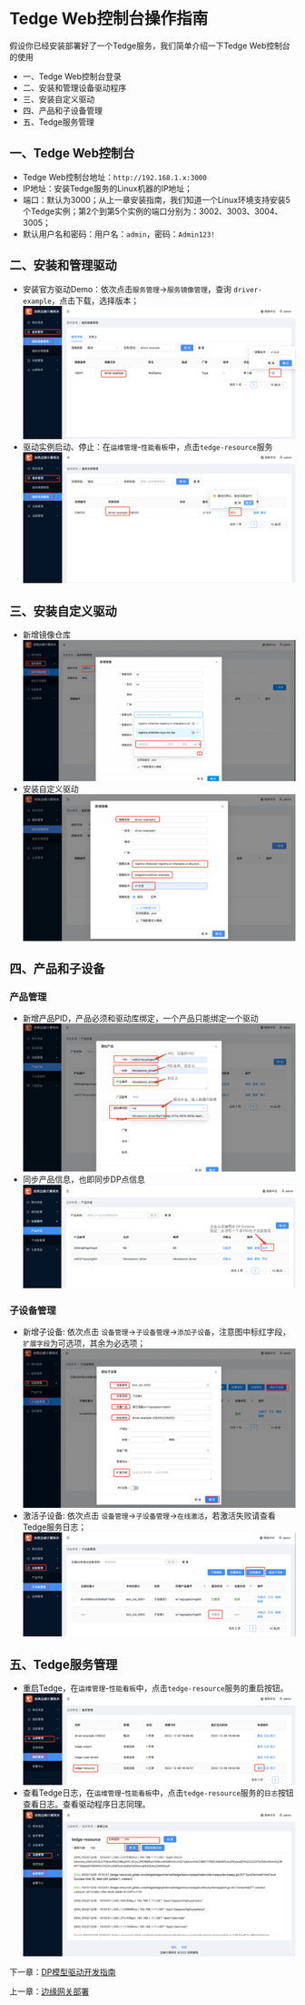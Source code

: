 # Tedge Web控制台操作指南
假设你已经安装部署好了一个Tedge服务，我们简单介绍一下Tedge Web控制台的使用

- 一、Tedge Web控制台登录
- 二、安装和管理设备驱动程序
- 三、安装自定义驱动
- 四、产品和子设备管理
- 五、Tedge服务管理

## 一、Tedge Web控制台
- Tedge Web控制台地址：`http://192.168.1.x:3000`
- IP地址：安装Tedge服务的Linux机器的IP地址；
- 端口：默认为3000；从上一章安装指南，我们知道一个Linux环境支持安装5个Tedge实例；第2个到第5个实例的端口分别为：3002、3003、3004、3005；
- 默认用户名和密码：用户名：`admin`，密码：`Admin123!`

## 二、安装和管理驱动
- 安装官方驱动Demo：依次点击`服务管理`->`服务镜像管理`，查询 `driver-example`，点击下载，选择版本；
![安装驱动Demo](./images/TedgeWeb/安装驱动Demo.png)
- 驱动实例启动、停止：在`运维管理`-`性能看板`中，点击`tedge-resource`服务
![驱动实例启停](./images/TedgeWeb/驱动实例启停止.png)

## 三、安装自定义驱动
- 新增镜像仓库
![新增镜像仓库](./images/TedgeWeb/新增镜像仓库.png)
- 安装自定义驱动
![新增自定义驱动](./images/TedgeWeb/新增自定义驱动.png)

## 四、产品和子设备
### 产品管理
- 新增产品PID，产品必须和驱动库绑定，一个产品只能绑定一个驱动
![新壞产品PID](./images/TedgeWeb/新增DP模型.jpg)
- 同步产品信息，也即同步DP点信息
![同步DP点信息](./images/TedgeWeb/同步云端DP.jpg)

### 子设备管理
- 新增子设备: 依次点击 `设备管理`->`子设备管理`->`添加子设备`，注意图中标红字段，`扩展字段`为可选项，其余为必选项；
![前端新增子设备](./images/TedgeWeb/新增子设备.png)
- 激活子设备: 依次点击 `设备管理`->`子设备管理`->`在线激活`，若激活失败请查看Tedge服务日志；
![子设备激活](./images/TedgeWeb/子设备激活.png)

## 五、Tedge服务管理
- 重启Tedge，在`运维管理`-`性能看板`中，点击`tedge-resource`服务的重启按钮。
![查看Tedge服务](./images/TedgeWeb/服务重启.png)
- 查看Tedge日志，在`运维管理`-`性能看板`中，点击`tedge-resource`服务的`日志`按钮查看日志。查看驱动程序日志同理。
![查看Tedge日志](./images/TedgeWeb/服务日志查看.png)

下一章：[DP模型驱动开发指南](./develop/developdp.md)

上一章：[边缘网关部署](./install.md)